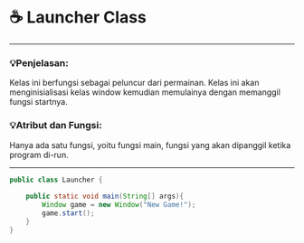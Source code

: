 # ☕️ Launcher Class

****
### 💡Penjelasan:
Kelas ini berfungsi sebagai peluncur dari permainan.
Kelas ini akan menginisialisasi kelas window kemudian memulainya dengan memanggil fungsi startnya.

### 💡Atribut dan Fungsi:
Hanya ada satu fungsi, yoitu fungsi main, fungsi yang akan dipanggil ketika program di-run.

****

```java
public class Launcher {
		
	public static void main(String[] args){
		Window game = new Window("New Game!");
		game.start();
	}
}
```